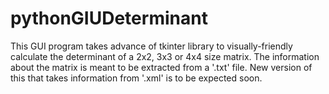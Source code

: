 # pythonGIUDeterminant
This GUI program takes advance of tkinter library to visually-friendly calculate the determinant of a 2x2, 3x3 or 4x4 size matrix. The information about the matrix is meant to be extracted from a '.txt' file. New version of this that takes information from '.xml' is to be expected soon.
